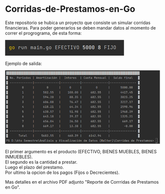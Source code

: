 # Corridas-de-Prestamos-en-Go

Este repositorio se hubica un proyecto que consiste un simular corridas financieras.
Para poder generarlos se deben mandar datos al momento de correr el progrograma, de esta forma:

![Image text](https://github.com/1uisMoreno/Corridas-de-Prestamos-en-Go/blob/master/SS%20Input.png)

Ejemplo de salida:

![Image text](https://github.com/1uisMoreno/Corridas-de-Prestamos-en-Go/blob/master/SS%20Output.png)

El primer argumento es el producto (EFECTIVO, BIENES MUEBLES, BIENES INMUEBLES).  
El segundo es la cantidad a prestar.  
Luego el plazo del prestamo.  
Por ultimo la opcion de los pagos (Fijos o Decrecientes).  

Mas detalles en el archivo PDF adjunto "Reporte de Corrridas de Prestamos en Go".
